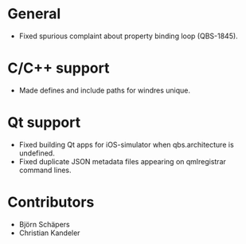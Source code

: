 # General
* Fixed spurious complaint about property binding loop (QBS-1845).

# C/C++ support
* Made defines and include paths for windres unique.

# Qt support
* Fixed building Qt apps for iOS-simulator when qbs.architecture is undefined.
* Fixed duplicate JSON metadata files appearing on qmlregistrar command lines.

# Contributors
* Björn Schäpers
* Christian Kandeler
